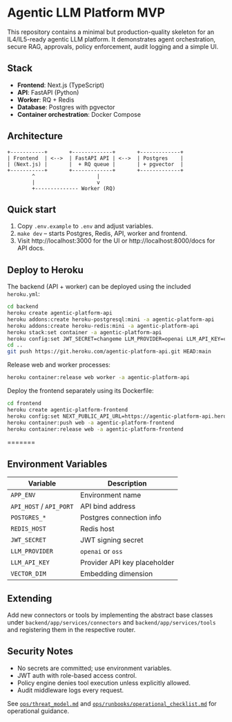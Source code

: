 # Agentic LLM Platform MVP

This repository contains a minimal but production-quality skeleton for an IL4/IL5-ready agentic LLM platform. It demonstrates agent orchestration, secure RAG, approvals, policy enforcement, audit logging and a simple UI.

## Stack
- **Frontend**: Next.js (TypeScript)
- **API**: FastAPI (Python)
- **Worker**: RQ + Redis
- **Database**: Postgres with pgvector
- **Container orchestration**: Docker Compose

## Architecture
```
+-----------+       +-------------+       +-------------+
| Frontend  | <-->  | FastAPI API | <-->  | Postgres    |
| (Next.js) |       |  + RQ queue |       | + pgvector  |
+-----------+       +-------------+       +-------------+
        ^                    |
        |                    v
        +-------------- Worker (RQ)
```

## Quick start
1. Copy `.env.example` to `.env` and adjust variables.
2. `make dev` – starts Postgres, Redis, API, worker and frontend.
3. Visit http://localhost:3000 for the UI or http://localhost:8000/docs for API docs.


## Deploy to Heroku
The backend (API + worker) can be deployed using the included `heroku.yml`:

```bash
cd backend
heroku create agentic-platform-api
heroku addons:create heroku-postgresql:mini -a agentic-platform-api
heroku addons:create heroku-redis:mini -a agentic-platform-api
heroku stack:set container -a agentic-platform-api
heroku config:set JWT_SECRET=changeme LLM_PROVIDER=openai LLM_API_KEY=changeme VECTOR_DIM=1536 -a agentic-platform-api
cd ..
git push https://git.heroku.com/agentic-platform-api.git HEAD:main
```

Release web and worker processes:

```bash
heroku container:release web worker -a agentic-platform-api
```

Deploy the frontend separately using its Dockerfile:

```bash
cd frontend
heroku create agentic-platform-frontend
heroku config:set NEXT_PUBLIC_API_URL=https://agentic-platform-api.herokuapp.com -a agentic-platform-frontend
heroku container:push web -a agentic-platform-frontend
heroku container:release web -a agentic-platform-frontend
```

=======

## Environment Variables
| Variable | Description |
|----------|-------------|
| `APP_ENV` | Environment name |
| `API_HOST` / `API_PORT` | API bind address |
| `POSTGRES_*` | Postgres connection info |
| `REDIS_HOST` | Redis host |
| `JWT_SECRET` | JWT signing secret |
| `LLM_PROVIDER` | `openai` or `oss` |
| `LLM_API_KEY` | Provider API key placeholder |
| `VECTOR_DIM` | Embedding dimension |

## Extending
Add new connectors or tools by implementing the abstract base classes under `backend/app/services/connectors` and `backend/app/services/tools` and registering them in the respective router.

## Security Notes
- No secrets are committed; use environment variables.
- JWT auth with role-based access control.
- Policy engine denies tool execution unless explicitly allowed.
- Audit middleware logs every request.

See [`ops/threat_model.md`](ops/threat_model.md) and [`ops/runbooks/operational_checklist.md`](ops/runbooks/operational_checklist.md) for operational guidance.
